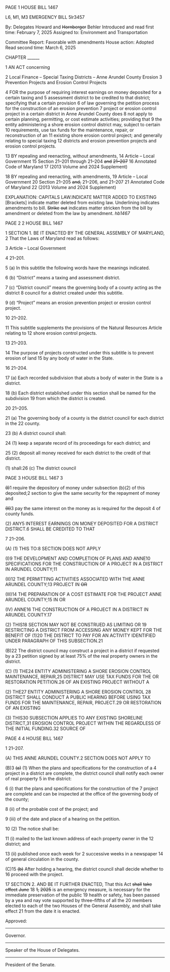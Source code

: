 PAGE 1
HOUSE BILL 1467

L6, M1, M3 EMERGENCY BILL 5lr3457

By: Delegates Howard and ~~Hornberger~~ Behler
Introduced and read first time: February 7, 2025
Assigned to: Environment and Transportation

Committee Report: Favorable with amendments
House action: Adopted
Read second time: March 6, 2025

CHAPTER ______

1 AN ACT concerning

2 Local Finance – Special Taxing Districts – Anne Arundel County Erosion
3 Prevention Projects and Erosion Control Projects

4 FOR the purpose of requiring interest earnings on money deposited for a certain taxing and
5 assessment district to be credited to that district; specifying that a certain provision
6 of law governing the petition process for the construction of an erosion prevention
7 project or erosion control project in a certain district in Anne Arundel County does
8 not apply to certain planning, permitting, or cost estimate activities; providing that
9 the entity administering a shore erosion control district may, subject to certain
10 requirements, use tax funds for the maintenance, repair, or reconstruction of an
11 existing shore erosion control project; and generally relating to special taxing
12 districts and erosion prevention projects and erosion control projects.

13 BY repealing and reenacting, without amendments,
14 Article – Local Government
15 Section 21–201 through 21–204 ~~and~~ ~~21–207~~
16 Annotated Code of Maryland
17 (2013 Volume and 2024 Supplement)

18 BY repealing and reenacting, with amendments,
19 Article – Local Government
20 Section 21–205 ~~and,~~ 21–206, and 21–207
21 Annotated Code of Maryland
22 (2013 Volume and 2024 Supplement)

EXPLANATION: CAPITALS LAW.INDICATE MATTER ADDED TO EXISTING
[Brackets] indicate matter deleted from existing law.
Underlining indicates amendments to bill.
~~Strike~~ ~~out~~ indicates matter stricken from the bill by amendment or deleted from the law by
amendment. *hb1467*

PAGE 2
2 HOUSE BILL 1467

1 SECTION 1. BE IT ENACTED BY THE GENERAL ASSEMBLY OF MARYLAND,
2 That the Laws of Maryland read as follows:

3 Article – Local Government

4 21–201.

5 (a) In this subtitle the following words have the meanings indicated.

6 (b) “District” means a taxing and assessment district.

7 (c) “District council” means the governing body of a county acting as the district
8 council for a district created under this subtitle.

9 (d) “Project” means an erosion prevention project or erosion control project.

10 21–202.

11 This subtitle supplements the provisions of the Natural Resources Article relating to
12 shore erosion control projects.

13 21–203.

14 The purpose of projects constructed under this subtitle is to prevent erosion of land
15 by any body of water in the State.

16 21–204.

17 (a) Each recorded subdivision that abuts a body of water in the State is a district.

18 (b) Each district established under this section shall be named for the subdivision
19 from which the district is created.

20 21–205.

21 (a) The governing body of a county is the district council for each district in the
22 county.

23 (b) A district council shall:

24 (1) keep a separate record of its proceedings for each district; and

25 (2) deposit all money received for each district to the credit of that district.

(1) shall:26 (c) The district council

PAGE 3
HOUSE BILL 1467 3

~~(I)~~1 require the depository of money under subsection (b)(2) of this
deposited;2 section to give the same security for the repayment of money and

~~(II)~~3 pay the same interest on the money as is required for the deposit
4 of county funds.

(2) ANY5 INTEREST EARNINGS ON MONEY DEPOSITED FOR A DISTRICT
DISTRICT.6 SHALL BE CREDITED TO THAT

7 21–206.

(A) (1) THIS TO:8 SECTION DOES NOT APPLY

(I)9 THE DEVELOPMENT AND COMPLETION OF PLANS AND
ANNE10 SPECIFICATIONS FOR THE CONSTRUCTION OF A PROJECT IN A DISTRICT IN
ARUNDEL COUNTY;11

(II)12 THE PERMITTING ACTIVITIES ASSOCIATED WITH THE
ANNE ARUNDEL COUNTY;13 PROJECT IN ~~OR~~

(III)14 THE PREPARATION OF A COST ESTIMATE FOR THE PROJECT
ANNE ARUNDEL COUNTY;15 IN OR

(IV) ANNE16 THE CONSTRUCTION OF A PROJECT IN A DISTRICT IN
ARUNDEL COUNTY.17

(2) THIS18 SECTION MAY NOT BE CONSTRUED AS LIMITING OR
19 RESTRICTING A DISTRICT FROM ACCESSING ANY MONEY KEPT FOR THE BENEFIT OF
(1)20 THE DISTRICT TO PAY FOR AN ACTIVITY IDENTIFIED UNDER PARAGRAPH OF THIS
SUBSECTION.21

(B)22 The district council may construct a project in a district if requested by a
23 petition signed by at least 75% of the real property owners in the district.

(C) (1) THE24 ENTITY ADMINISTERING A SHORE EROSION CONTROL
MAINTENANCE, REPAIR,25 DISTRICT MAY USE TAX FUNDS FOR THE OR RESTORATION
PETITION.26 OF AN EXISTING PROJECT WITHOUT A

(2) THE27 ENTITY ADMINISTERING A SHORE EROSION CONTROL
28 DISTRICT SHALL CONDUCT A PUBLIC HEARING BEFORE USING TAX FUNDS FOR THE
MAINTENANCE, REPAIR, PROJECT.29 OR RESTORATION OF AN EXISTING

(3) THIS30 SUBSECTION APPLIES TO ANY EXISTING SHORELINE
DISTRICT,31 EROSION CONTROL PROJECT WITHIN THE REGARDLESS OF THE INITIAL
FUNDING.32 SOURCE OF

PAGE 4
4 HOUSE BILL 1467

1 21–207.

(A) THIS ANNE ARUNDEL COUNTY.2 SECTION DOES NOT APPLY TO

(B)3 ~~(a)~~ (1) When the plans and specifications for the construction of a
4 project in a district are complete, the district council shall notify each owner of real property
5 in the district:

6 (i) that the plans and specifications for the construction of the
7 project are complete and can be inspected at the office of the governing body of the county;

8 (ii) of the probable cost of the project; and

9 (iii) of the date and place of a hearing on the petition.

10 (2) The notice shall be:

11 (i) mailed to the last known address of each property owner in the
12 district; and

13 (ii) published once each week for 2 successive weeks in a newspaper
14 of general circulation in the county.

(C)15 ~~(b)~~ After holding a hearing, the district council shall decide whether to
16 proceed with the project.

17 SECTION 2. AND BE IT FURTHER ENACTED, That this Act ~~shall~~ ~~take~~ ~~effect~~ ~~June~~
18 ~~1,~~ ~~2025~~ is an emergency measure, is necessary for the immediate preservation of the public
19 health or safety, has been passed by a yea and nay vote supported by three–fifths of all the
20 members elected to each of the two Houses of the General Assembly, and shall take effect
21 from the date it is enacted.

Approved:

________________________________________________________________________________
Governor.

________________________________________________________________________________
Speaker of the House of Delegates.

________________________________________________________________________________
President of the Senate.